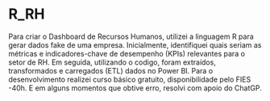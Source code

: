 # R_RH
Para criar o Dashboard de Recursos Humanos, utilizei a linguagem R para gerar dados fake de uma empresa. Inicialmente, identifiquei quais seriam as métricas e indicadores-chave de desempenho (KPIs) relevantes para o setor de RH. Em seguida, utilizando o codigo, foram extraídos, transformados e carregados (ETL) dados no Power BI.
Para o desenvolvimento realizei curso básico gratuito, disponibilidade pelo FIES -40h. E em alguns momentos que obtive erro, resolvi com apoio do ChatGP.
